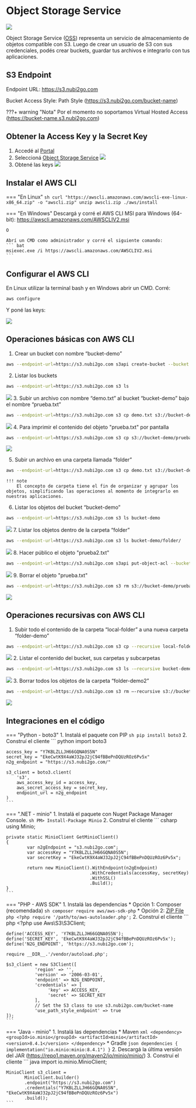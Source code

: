 # Object Storage Service
![](https://www.nubi2go.com/static/1619855075733ad874a2214095ee70e4/28d96/bucket.webp)

Object Storage Service ([OSS](https://nubi2go.com/services/object_storage_service)) representa un servicio de almacenamiento de objetos compatible con S3. Luego de crear un usuario de S3 con sus credenciales, podés crear buckets, guardar tus archivos e integrarlo con tus aplicaciones.

## S3 Endpoint
Endpoint URL: <https://s3.nubi2go.com>

Bucket Access Style: Path Style (<https://s3.nubi2go.com/bucket-name>)

???+ warning "Nota"
	Por el momento no soportamos Virtual Hosted Access (<https://bucket-name.s3.nubi2go.com>)

## Obtener la Access Key y la Secret Key
1. Accedé al [Portal](https://portal.nubi2go.com)
2. Seleccioná [Object Storage Service](https://portal.nubi2go.com/object-storage-service.php)
![](assets/oss-screen1-light.png)
3. Obtené las keys
![](assets/oss-screen2-light.png)

## Instalar el AWS CLI
=== "En Linux"
	``` sh
	curl "https://awscli.amazonaws.com/awscli-exe-linux-x86_64.zip" -o "awscli.zip"
	unzip awscli.zip
	./aws/install
	```

=== "En Windows"
	Descargá y corré el AWS CLI MSI  para Windows (64-bit): <https://awscli.amazonaws.com/AWSCLIV2.msi>

	O

	Abrí un CMD como administrador y corré el siguiente comando:
	``` bat
	msiexec.exe /i https://awscli.amazonaws.com/AWSCLIV2.msi
	```

## Configurar el AWS CLI
En Linux utilizar la terminal bash y en Windows abrir un CMD. Corré:
``` sh
aws configure
```
Y poné las keys:

![](assets/oss-screen3.png)

## Operaciones básicas con AWS CLI
1. Crear un bucket con nombre “bucket-demo”
``` sh
aws --endpoint-url=https://s3.nubi2go.com s3api create-bucket --bucket bucket-demo
```
2. Listar los buckets 
``` sh
aws --endpoint-url=https://s3.nubi2go.com s3 ls
```
![](assets/oss-screen4.png)
3. Subir un archivo con nombre “demo.txt” al bucket “bucket-demo” bajo el nombre “prueba.txt” 
``` sh
aws --endpoint-url=https://s3.nubi2go.com s3 cp demo.txt s3://bucket-demo/prueba.txt
```
![](assets/oss-screen5.png)
4. Para imprimir el contenido del objeto "prueba.txt" por pantalla 
``` sh
aws --endpoint-url=https://s3.nubi2go.com s3 cp s3://bucket-demo/prueba.txt -
```
![](assets/oss-screen6.png)

5. Subir un archivo en una carpeta llamada “folder”
``` sh
aws --endpoint-url=https://s3.nubi2go.com s3 cp demo.txt s3://bucket-demo/folder/prueba2.txt 
```


	!!! note
		El concepto de carpeta tiene el fin de organizar y agrupar los objetos, simplificando las operaciones al momento de integrarlo en nuestras aplicaciones. 


6. Listar los objetos del bucket “bucket-demo”
``` sh
aws --endpoint-url=https://s3.nubi2go.com s3 ls bucket-demo
```
![](assets/oss-screen7.png)
7. Listar los objetos dentro de la carpeta “folder”
``` sh
aws --endpoint-url=https://s3.nubi2go.com s3 ls bucket-demo/folder/
```
![](assets/oss-screen8.png)
8. Hacer público el objeto "prueba2.txt"
``` sh
aws --endpoint-url=https://s3.nubi2go.com s3api put-object-acl --bucket bucket-demo --key folder/prueba2.txt --acl public-read
```
![](assets/oss-screen9.png)
9. Borrar el objeto "prueba.txt"
``` sh
aws --endpoint-url=https://s3.nubi2go.com s3 rm s3://bucket-demo/prueba.txt
```
![](assets/oss-screen10.png)

## Operaciones recursivas con AWS CLI
1. Subir todo el contenido de la carpeta “local-folder” a una nueva carpeta “folder-demo”
``` sh
aws --endpoint-url=https://s3.nubi2go.com s3 cp --recursive local-folder s3://bucket-demo/folder-demo/
```
![](assets/oss-screen11.png)
2. Listar el contenido del bucket, sus carpetas y subcarpetas
``` sh
aws --endpoint-url=https://s3.nubi2go.com s3 ls -–recursive bucket-demo
```
![](assets/oss-screen12.png)
3. Borrar todos los objetos de la carpeta “folder-demo2” 
``` sh
aws --endpoint-url=https://s3.nubi2go.com s3 rm –-recursive s3://bucket-demo/folder-demo2 
```
![](assets/oss-screen13.png)
## Integraciones en el código
=== "Python - boto3"
	1. Instalá el paquete con PIP
	``` sh
	pip install boto3
	```
	2. Construí el cliente
	``` python
	import boto3

	access_key = "Y7KBLZLLJH66GQNA0S5N"
	secret_key = "EkeCwtK9X4aWJ32pJ2jC94fBBePnDQUzROz6Pv5x"
	n2g_endpoint = "https://s3.nubi2go.com/"

	s3_client = boto3.client(
		's3',
		aws_access_key_id = access_key,
		aws_secret_access_key = secret_key,
		endpoint_url = n2g_endpoint
	)
	```
=== ".NET - minio"
	1. Instalá el paquete con Nuget Package Manager Console.
	``` sh
	PM> Install-Package Minio
	```
	2. Construí el cliente
	``` csharp
	using Minio;

	private static MinioClient GetMinioClient()
	{
            var n2gEndpoint = "s3.nubi2go.com";
            var accessKey = "Y7KBLZLLJH66GQNA0S5N";
            var secretKey = "EkeCwtK9X4aWJ32pJ2jC94fBBePnDQUzROz6Pv5x";

            return new MinioClient().WithEndpoint(n2gEndpoint)
                                    .WithCredentials(accessKey, secretKey)
                                    .WithSSL()
                                    .Build();
	}
	```
=== "PHP - AWS SDK"
	1. Instalá las dependencias
		* Opción 1: Composer (recomendada)
	``` sh
	composer require aws/aws-sdk-php
	```
		* Opción 2: [ZIP File](https://docs.aws.amazon.com/aws-sdk-php/v3/download/aws.zip)
	``` php
	<?php
	require '/path/to/aws-autoloader.php';
	```
	2. Construí el cliente
	``` php
	<?php
	use Aws\S3\S3Client;

	define('ACCESS_KEY', 'Y7KBLZLLJH66GQNA0S5N');
	define('SECRET_KEY', 'EkeCwtK9X4aWJ32pJ2jC94fBBePnDQUzROz6Pv5x');
	define('N2G_ENDPOINT', 'https://s3.nubi2go.com');

	require __DIR__.'/vendor/autoload.php';

	$s3_client = new S3Client([
               'region' => '',
               'version' => '2006-03-01',
               'endpoint' => N2G_ENDPOINT,
               'credentials' => [
                    'key' => ACCESS_KEY,
                    'secret' => SECRET_KEY
               ],
               // Set the S3 class to use s3.nubi2go.com/bucket-name
               'use_path_style_endpoint' => true
	]);
	```
=== "Java - minio"
	1. Instalá las dependencias
		* Maven
	``` xml
	<dependency>
	    <groupId>io.minio</groupId>
	    <artifactId>minio</artifactId>
	    <version>8.4.1</version>
	</dependency>
	```
		* Gradle
	``` json
	dependencies {
	   implementation("io.minio:minio:8.4.1")
	}
	```
	2. Descargá la última versión del JAR (<https://repo1.maven.org/maven2/io/minio/minio/>)
	3. Construí el cliente
	``` java
	import io.minio.MinioClient;

	MinioClient s3_client =
           MinioClient.builder()
           .endpoint("https://s3.nubi2go.com")
           .credentials("Y7KBLZLLJH66GQNA0S5N", "EkeCwtK9X4aWJ32pJ2jC94fBBePnDQUzROz6Pv5x")
           .build();
	```
